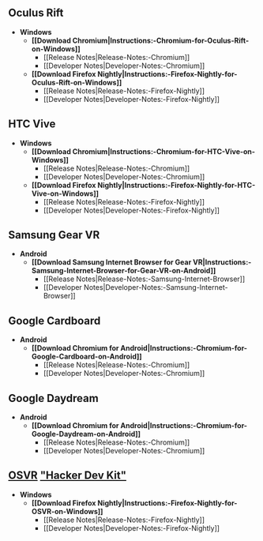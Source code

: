 ## **Oculus Rift**
  * **Windows**
    * **[[Download Chromium|Instructions:-Chromium-for-Oculus-Rift-on-Windows]]**
      * [[Release Notes|Release-Notes:-Chromium]]
      * [[Developer Notes|Developer-Notes:-Chromium]]
    * **[[Download Firefox Nightly|Instructions:-Firefox-Nightly-for-Oculus-Rift-on-Windows]]**
      * [[Release Notes|Release-Notes:-Firefox-Nightly]]
      * [[Developer Notes|Developer-Notes:-Firefox-Nightly]]

## **HTC Vive**
  * **Windows**
    * **[[Download Chromium|Instructions:-Chromium-for-HTC-Vive-on-Windows]]**
      * [[Release Notes|Release-Notes:-Chromium]]
      * [[Developer Notes|Developer-Notes:-Chromium]]
    * **[[Download Firefox Nightly|Instructions:-Firefox-Nightly-for-HTC-Vive-on-Windows]]**
      * [[Release Notes|Release-Notes:-Firefox-Nightly]]
      * [[Developer Notes|Developer-Notes:-Firefox-Nightly]]

## **Samsung Gear VR**
  * **Android**
    * **[[Download Samsung Internet Browser for Gear VR|Instructions:-Samsung-Internet-Browser-for-Gear-VR-on-Android]]**
      * [[Release Notes|Release-Notes:-Samsung-Internet-Browser]]
      * [[Developer Notes|Developer-Notes:-Samsung-Internet-Browser]]

## **Google Cardboard**
  * **Android**
    * **[[Download Chromium for Android|Instructions:-Chromium-for-Google-Cardboard-on-Android]]**
      * [[Release Notes|Release-Notes:-Chromium]]
      * [[Developer Notes|Developer-Notes:-Chromium]]

## **Google Daydream**
  * **Android**
    * **[[Download Chromium for Android|Instructions:-Chromium-for-Google-Daydream-on-Android]]**
      * [[Release Notes|Release-Notes:-Chromium]]
      * [[Developer Notes|Developer-Notes:-Chromium]]

## **[OSVR](http://www.osvr.org/) ["Hacker Dev Kit"](http://www.osvr.org/hardware/buy/)**
  * **Windows**
    * **[[Download Firefox Nightly|Instructions:-Firefox-Nightly-for-OSVR-on-Windows]]**
      * [[Release Notes|Release-Notes:-Firefox-Nightly]]
      * [[Developer Notes|Developer-Notes:-Firefox-Nightly]]
